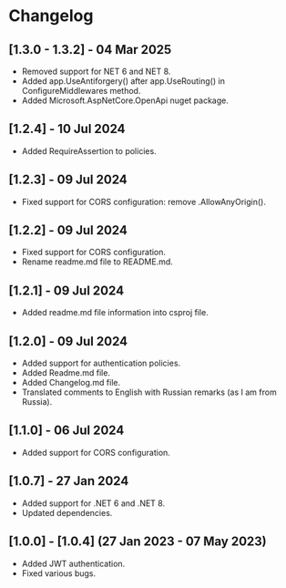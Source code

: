 # Changelog

## [1.3.0 - 1.3.2] - 04 Mar 2025
- Removed support for NET 6 and NET 8.
- Added app.UseAntiforgery() after app.UseRouting() in ConfigureMiddlewares method.
- Added Microsoft.AspNetCore.OpenApi nuget package.

## [1.2.4] - 10 Jul 2024
- Added RequireAssertion to policies.

## [1.2.3] - 09 Jul 2024
- Fixed support for CORS configuration: remove .AllowAnyOrigin().

## [1.2.2] - 09 Jul 2024
- Fixed support for CORS configuration.
- Rename readme.md file to README.md.

## [1.2.1] - 09 Jul 2024
- Added readme.md file information into csproj file.

## [1.2.0] - 09 Jul 2024
- Added support for authentication policies.
- Added Readme.md file.
- Added Changelog.md file.
- Translated comments to English with Russian remarks (as I am from Russia).

## [1.1.0] - 06 Jul 2024
- Added support for CORS configuration.

## [1.0.7] - 27 Jan 2024
- Added support for .NET 6 and .NET 8.
- Updated dependencies.

## [1.0.0] - [1.0.4] (27 Jan 2023 - 07 May 2023)
- Added JWT authentication.
- Fixed various bugs.